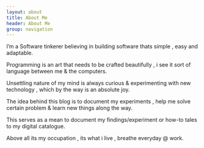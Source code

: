 ```yaml
---
layout: about
title: About Me
header: About Me
group: navigation
---
```

I’m a Software tinkerer believing in building software thats simple , easy and adaptable.

Programming is an art that needs to be crafted beautifully , i see it sort of language between me & the computers.

Unsettling nature of my mind is always curious & experimenting with new technology , which by the way is an absolute joy.

The idea behind this blog is to document my experiments , help me solve certain problem & learn new things along the way.

This serves as a mean to document my findings/experiment or how-to tales to my digital catalogue.

Above all its my occupation , its what i live , breathe everyday @ work.






